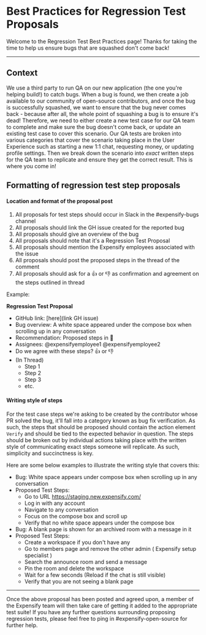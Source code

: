 # Best Practices for Regression Test Proposals

Welcome to the Regression Test Best Practices page! Thanks for taking the time to help us ensure bugs that are squashed don't come back!

---

## Context
We use a third party to run QA on our new application (the one you're helping build!) to catch bugs. When a bug is found, we then create a job available to our community of open-source contributors, and once the bug is successfully squashed, we want to ensure that the bug never comes back - because after all, the whole point of squashing a bug is to ensure it's dead! Therefore, we need to either create a new test case for our QA team to complete and make sure the bug doesn't come back, or update an existing test case to cover this scenario. Our QA tests are broken into various categories that cover the scenario taking place in the User Experience such as starting a new 1:1 chat, requesting money, or updating profile settings. Then we break down the scenario into _exact_ written steps for the QA team to replicate and ensure they get the correct result. This is where you come in!  

## Formatting of regression test step proposals

#### Location and format of the proposal post
1. All proposals for test steps should occur in Slack in the #expensify-bugs channel  
2. All proposals should link the GH issue created for the reported bug 
3. All proposals should give an overview of the bug
4. All proposals should note that it's a Regression Test Proposal
5. All proposals should mention the Expensify employees associated with the issue
6. All proposals should post the proposed steps in the thread of the comment 
7. All proposals should ask for a 👍 or 👎 as confirmation and agreement on the steps outlined in thread

Example: 

**Regression Test Proposal**
  - GitHub link: [here](link GH issue)
  - Bug overview: A white space appeared under the compose box when scrolling up in any conversation
  - Recommendation: Proposed steps in 🧵
  - Assignees: @expensifyemployee1 @expensifyemployee2
  - Do we agree with these steps? 👍 or 👎
  - (In Thread)
    - Step 1
    - Step 2
    - Step 3
    - etc.

#### Writing style of steps
For the test case steps we're asking to be created by the contributor whose PR solved the bug, it'll fall into a category known as bug fix verification. As such, the steps that should be proposed should contain the action element `Verify` and should be tied to the expected behavior in question. 
The steps should be broken out by individual actions taking place with the written style of communicating exact steps someone will replicate. As such, simplicity and succinctness is key. 

Here are some below examples to illustrate the writing style that covers this:
- Bug: White space appears under compose box when scrolling up in any conversation
- Proposed Test Steps:
  - Go to URL https://staging.new.expensify.com/
  - Log in with any account
  - Navigate to any conversation
  - Focus on the compose box and scroll up
  - Verify that no white space appears under the compose box
- Bug: A blank page is shown for an archived room with a message in it
- Proposed Test Steps:
  - Create a workspace if you don't have any
  - Go to members page and remove the other admin ( Expensify setup specialist )
  - Search the announce room and send a message
  - Pin the room and delete the workspace
  - Wait for a few seconds (Reload if the chat is still visible)
  - Verify that you are not seeing a blank page

---

Once the above proposal has been posted and agreed upon, a member of the Expensify team will then take care of getting it added to the appropriate test suite! If you have any further questions surrounding proposing regression tests, please feel free to ping in #expensify-open-source for further help. 

